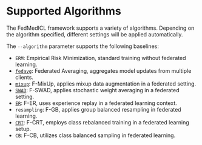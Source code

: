 # Supported Algorithms
The FedMedICL framework supports a variety of algorithms. Depending on the algorithm specified, different settings will be applied automatically. 

The `--algorithm` parameter supports the following baselines:
- `ERM`: Empirical Risk Minimization, standard training without federated learning.
- [`fedavg`](https://arxiv.org/abs/1602.05629): Federated Averaging, aggregates model updates from multiple clients.
- [`mixup`](https://arxiv.org/abs/1710.09412): F-MixUp, applies mixup data augmentation in a federated setting.
- [`SWAD`](https://arxiv.org/abs/2102.08604): F-SWAD, applies stochastic weight averaging in a federated setting.
- [`ER`](https://arxiv.org/abs/1902.10486): F-ER, uses experience replay in a federated learning context.
- `resampling`: F-GB, applies group balanced resampling in federated learning.
- [`CRT`](https://arxiv.org/abs/1910.09217): F-CRT, employs class rebalanced training in a federated learning setup.
- `CB`: F-CB, utilizes class balanced sampling in federated learning.